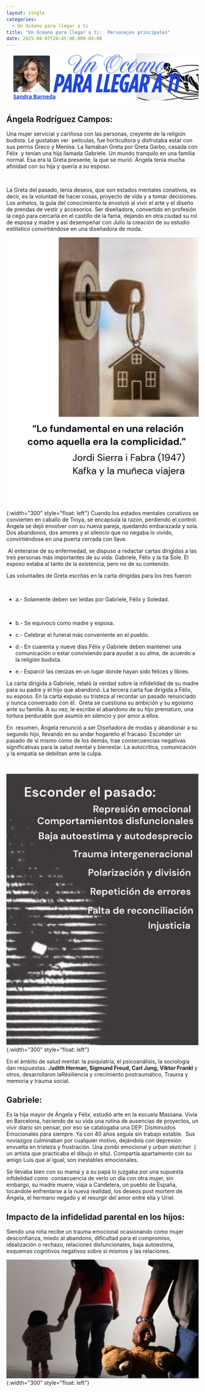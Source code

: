 ```yaml
---
layout: single
categories:
  - Un Océano para llegar a ti
title: "Un Océano para llegar a ti:  Personajes principales"
date: 2025-08-07T20:45:00.000-04:00
---
```

![](/assets/img/banner-un-oceano-para-llegar-a-ti.png)

## Ángela Rodríguez Campos:






Una mujer servicial y cariñosa con las personas, creyente de la religión budista. Le gustaban ver  películas, fue horticultora y disfrutaba estar con sus perros Greco y Menina. La llamaban Greta por Greta Garbo, casada con Félix  y tenían una hija llamada Gabriele. Un mundo tranquilo en una familia normal. Esa era la Greta presente, la que se murió. Ángela tenía mucha afinidad con su hija y quería a su esposo. 

 

La Greta del pasado, tenía deseos, que son estados mentales conativos, es decir, es la voluntad de hacer cosas, proyecto de vida y a tomar decisiones. Los anhelos, la gula del conocimiento la envolvió al vivir
el arte y el diseño de prendas de vestir y accesorios. Ser diseñadora, convertido en profesión la cegó para cercarla en el castillo de la fama, dejando en otra ciudad su rol de esposa y madre y así desempeñar
con Julio la creación de su estudio estilístico convirtiéndose en una diseñadora de moda. 


![](/assets/img/la-llave-de-kafra.png){:width="300" style="float: left"} Cuando los estados mentales conativos se convierten en caballo de Troya, se encapsula la razón, perdiendo
el control. Ángela se dejó envolver con su nueva pareja, quedando embarazada y sola. Dos abandonos, dos amores y el silencio que no negaba lo vivido, convirtiéndose en una puerta cerrada con llave. 

 Al enterarse de su enfermedad, se dispuso a redactar cartas dirigidas a las tres personas más importantes de su vida: Gabriele, Félix y la tía Sole. El esposo estaba al tanto de la existencia, pero no de su contenido.


Las voluntades de Greta escritas en la carta dirigidas para los tres fueron:

 




* a.- Solamente deben ser leídas por Gabriele, Félix y Soledad.

   
* b.- Se equivocó como madre y esposa.


* c.- Celebrar el funeral más conveniente en el pueblo.


* d.- En cuarenta y nueve días Félix y Gabriele deben mantener una comunicación o estar conviviendo para ayudar a su alma, de acuerdo a la religión budista.


* e.- Esparcir las cenizas en un lugar donde hayan sido felices y libres.








La carta dirigida a Gabriele, relató la verdad sobre la infidelidad de su madre para su padre y el hijo que abandonó. La tercera carta fue dirigida a Félix, su esposo. En la carta expuso su tristeza al recordar un pasado renunciado y nunca conversado con él.  Greta se cuestiona su ambición y su egoísmo ante su familia. A su vez, le escribe el abandono de su hijo prematuro, una tortura perdurable que asumió en silencio y por amor a ellos. 







En  resumen, Ángela renunció a ser Diseñadora de modas y abandonar a su segundo hijo, llevando en su andar hogareño el fracaso.  Esconder un pasado de sí mismo como de los demás, trae consecuencias negativas significativas para la salud mental y bienestar. La autocritica, comunicación y la empatía se debilitan ante la culpa.


 

![](/assets/img/caracteristicas.png){:width="300" style="float: left"}

En el ámbito de salud mental: la psiquiatría, el psicoanálisis, la sociología dan respuestas. J**udith Herman, Sigmund Freud, Carl Jung, Viktor Frankl** y otros, desarrollaron laResiliencia y crecimiento postraumático, Trauma y memoria y trauma social.








## **Gabriele:**






Es la hija mayor de Ángela y Félix, estudió arte en la escuela Massana. Vivía en Barcelona, haciendo de su vida una rutina de ausencias de proyectos, un vivir
diario sin pensar, por eso se catalogaba una DEP: Disminuidos Emocionales para
siempre. Ya con 40 años seguía sin trabajo estable.  Sus noviazgos culminaban por
cualquier motivo, dejándola con depresión envuelta en tristeza y frustración.
Una zombi emocional y *urban sketcher*  ( un artista que practicaba el
dibujo in situ). Compartía apartamento con su amigo Luis que al igual, son
inestables emocionales.

Se llevaba bien con su mamá y a su papá lo juzgaba por una supuesta infidelidad como  consecuencia de verlo un día con otra mujer, sin embargo, su madre muere, viaja a Candelera, un pueblo de España, tocándole
enfrentarse a la nueva realidad, los deseos post mortem de Ángela, el hermano negado y el resurgir del amor entre ella y Uriel.






## Impacto de la infidelidad parental en los hijos:



Siendo una niña recibe un trauma emocional ocasionando como mujer desconfianza, miedo
al abandono, dificultad para el compromiso, idealización o rechazo, relaciones
disfuncionales, baja autoestima, esquemas cognitivos negativos sobre sí mismos
y las relaciones.

![](/assets/img/el-osito.jpg){:width="300" style="float: left"}
